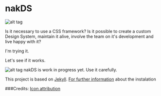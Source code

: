 # nakDS
![alt tag](https://github.com/nabaroa/nakDS/blob/master/docs/assets/cover.png)

Is it necessary to use a CSS framework? Is it possible to create a custom Design System, maintain it alive, involve the team on it's development and live happy with it?

I'm trying it.

Let's see if it works.

![alt tag](https://raw.githubusercontent.com/nabaroa/nakDS/88fae463bcd747147683a296211fb212dc1d9f63/images/nakds-desktop.jpg)
nakDS is work in progress yet. Use it carefully.

This project is based on [Jekyll](https://jekyllrb.com/). [For further information](https://jekyllrb.com/docs/installation/) about the instalation

###Credits:
[Icon attribution](https://thenounproject.com/search/?q=connect&i=139022)
